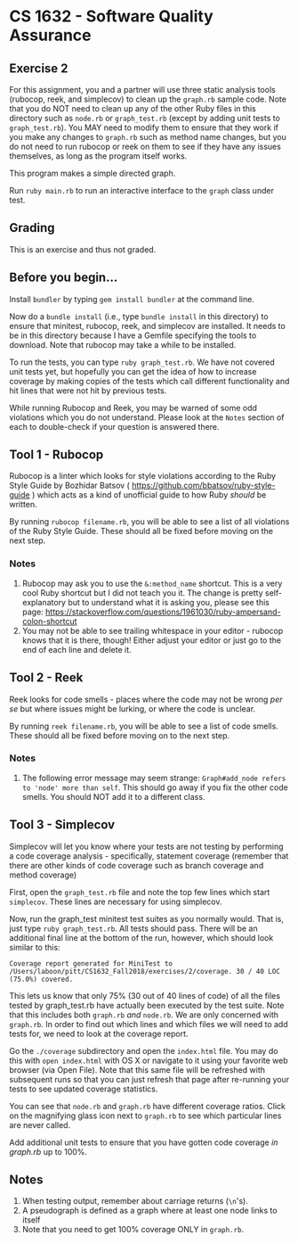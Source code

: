 # CS 1632 - Software Quality Assurance

## Exercise 2

For this assignment, you and a partner will use three static analysis tools (rubocop, reek, and simplecov) to clean up the `graph.rb` sample code.  Note that you do NOT need to clean up any of the other Ruby files in this directory such as `node.rb` or `graph_test.rb` (except by adding unit tests to `graph_test.rb`).  You MAY need to modify them to ensure that they work if you make any changes to `graph.rb` such as method name changes, but you do not need to run rubocop or reek on them to see if they have any issues themselves, as long as the program itself works.

This program makes a simple directed graph.

Run `ruby main.rb` to run an interactive interface to the `graph` class under test.

## Grading

This is an exercise and thus not graded.

## Before you begin...

Install `bundler` by typing `gem install bundler` at the command line.

Now do a `bundle install` (i.e., type `bundle install` in this directory) to ensure that minitest, rubocop, reek, and simplecov are installed.  It needs to be in this directory because I have a Gemfile specifying the tools to download. Note that rubocop may take a while to be installed.

To run the tests, you can type `ruby graph_test.rb`.  We have not covered unit tests yet, but hopefully you can get the idea of how to increase coverage by making copies of the tests which call different functionality and hit lines that were not hit by previous tests.

While running Rubocop and Reek, you may be warned of some odd violations which you do not understand.  Please look at the `Notes` section of each to double-check if your question is answered there.

## Tool 1 - Rubocop

Rubocop is a linter which looks for style violations according to the Ruby Style Guide by Bozhidar Batsov ( https://github.com/bbatsov/ruby-style-guide ) which acts as a kind of unofficial guide to how Ruby _should_ be written.

By running `rubocop filename.rb`, you will be able to see a list of all violations of the Ruby Style Guide.  These should all be fixed before moving on the  next step.

### Notes

1. Rubocop may ask you to use the `&:method_name` shortcut.  This is a very cool Ruby shortcut but I did not teach you it.  The change is pretty self-explanatory but to understand what it is asking you, please see this page: https://stackoverflow.com/questions/1961030/ruby-ampersand-colon-shortcut
2. You may not be able to see trailing whitespace in your editor - rubocop knows that it is there, though!  Either adjust your editor or just go to the end of each line and delete it.

## Tool 2 - Reek

Reek looks for code smells - places where the code may not be wrong _per se_ but where issues might be lurking, or where the code is unclear.

By running `reek filename.rb`, you will be able to see a list of code smells.  These should all be fixed before moving on to the next step.

### Notes

1. The following error message may seem strange: `Graph#add_node refers to 'node' more than self`.  This should go away if you fix the other code smells.  You should NOT add it to a different class.

## Tool 3 - Simplecov

Simplecov will let you know where your tests are not testing by performing a code coverage analysis - specifically, statement coverage (remember that there are other kinds of code coverage such as branch coverage and method coverage)

First, open the `graph_test.rb` file and note the top few lines which start `simplecov`.  These lines are necessary for using simplecov.

Now, run the graph_test minitest test suites as you normally would.  That is, just type `ruby graph_test.rb`.  All tests should pass.  There will be an additional final line at the bottom of the run, however, which should look similar to this:

```
Coverage report generated for MiniTest to /Users/laboon/pitt/CS1632_Fall2018/exercises/2/coverage. 30 / 40 LOC (75.0%) covered.
```

This lets us know that only 75% (30 out of 40 lines of code) of all the files tested by graph_test.rb have actually been executed by the test suite.  Note that this includes both `graph.rb` *and* `node.rb`.  We are only concerned with `graph.rb`.  In order to find out which lines and which files we will need to add tests for, we need to look at the coverage report.

Go the `./coverage` subdirectory and open the `index.html` file.  You may do this with `open index.html` with OS X or navigate to it using your favorite web browser (via Open File).  Note that this same file will be refreshed with subsequent runs so that you can just refresh that page after re-running your tests to see updated coverage statistics.

You can see that `node.rb` and `graph.rb` have different coverage ratios.  Click on the magnifying glass icon next to `graph.rb` to see which particular lines are never called.

Add additional unit tests to ensure that you have gotten code coverage _in graph.rb_ up to 100%.

## Notes

1. When testing output, remember about carriage returns (`\n`'s).
2. A pseudograph is defined as a graph where at least one node links to itself
3. Note that you need to get 100% coverage ONLY in `graph.rb`.
